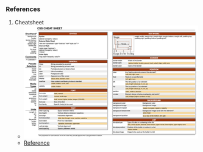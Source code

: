 ### References

1. Cheatsheet
   - ![CSS Cheatsheet](./cheatsheet.png)
   - [Reference](http://www.lesliefranke.com/files/reference/csscheatsheet.html)